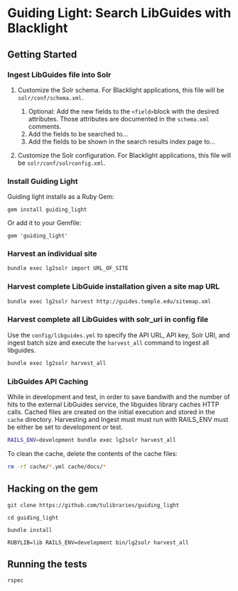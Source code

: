 # Guiding Light: Search LibGuides with Blacklight


## Getting Started

### Ingest LibGuides file into Solr

1. Customize the Solr schema. For Blacklight applications, this file will be `solr/conf/schema.xml`.

    1. Optional: Add the new fields to the `<field>`block with the desired attributes. Those attributes are documented in the `schema.xml` comments.
    2. Add the fields to be searched to...
    3. Add the fields to be shown in the search results index page to...

2. Customize the Solr configuration. For Blacklight applications, this file will be `solr/conf/solrconfig.xml`.

### Install Guiding Light

Guiding light installs as a Ruby Gem:

`gem install guiding_light`

Or add it to your Gemfile:

`gem 'guiding_light'`

### Harvest an individual site

```sh
bundle exec lg2solr import URL_OF_SITE
```

### Harvest complete LibGuide installation given a site map URL

```sh
bundle exec lg2solr harvest http://guides.temple.edu/sitemap.xml
```

### Harvest complete all LibGuides with solr_uri in config file

Use the `config/libguides.yml` to specify the API URL, API key, Solr URI, and ingest batch size and execute the `harvest_all` command to ingest all libguides.

```sh
bundle exec lg2solr harvest_all
```

### LibGuides API Caching

While in development and test, in order to save bandwith and the number of hits to the external LibGuides service, the libguides library caches HTTP calls. Cached files are created on the initial execution and stored in the `cache` directory. Harvesting and Ingest must must run with RAILS_ENV must be either be set to development or test.

```sh
RAILS_ENV=development bundle exec lg2solr harvest_all
```

To clean the cache, delete the contents of the cache files:

```sh
rm -rf cache/*.yml cache/docs/*
```

## Hacking on the gem

`git clone https://github.com/tulibraries/guiding_light`

`cd guiding_light`

`bundle install`

`RUBYLIB=lib RAILS_ENV=development bin/lg2solr harvest_all`

## Running the tests

`rspec`

